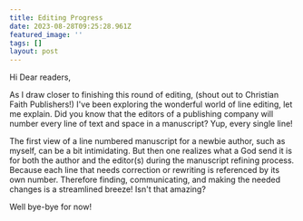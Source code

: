 ```yaml
---
title: Editing Progress
date: 2023-08-28T09:25:28.961Z
featured_image: ''
tags: []
layout: post
---
```


Hi Dear readers,

As I draw closer to finishing this round of editing, (shout out to Christian Faith Publishers!) I've been exploring the wonderful world of line editing, let me explain. Did you know that the editors of a publishing company will number every line of text and space in a manuscript? Yup, every single line!

The first view of a line numbered manuscript for a newbie author, such as myself, can be a bit intimidating. But then one realizes what a God send it is for both the author and the editor(s) during the manuscript refining process. Because each line that needs correction or rewriting is referenced by its own number. Therefore finding, communicating, and making the needed changes is a streamlined breeze! Isn't that amazing?

Well bye-bye for now!
